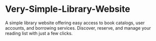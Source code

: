 # Very-Simple-Library-Website
 A simple library website offering easy access to book catalogs, user accounts, and borrowing services. Discover, reserve, and manage your reading list with just a few clicks.
